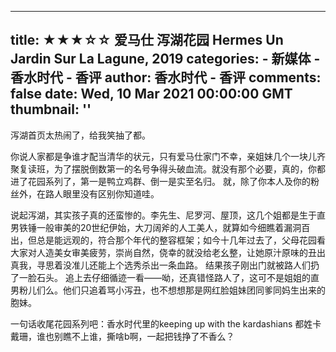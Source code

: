 
---
title: ★★★☆☆ 爱马仕 泻湖花园 Hermes Un Jardin Sur La Lagune, 2019
categories: 
    - 新媒体
    - 香水时代 - 香评
author: 香水时代 - 香评
comments: false
date: Wed, 10 Mar 2021 00:00:00 GMT
thumbnail: ''
---

<div>   
泻湖首页太热闹了，给我笑抽了都。

你说人家都是争谁才配当清华的状元，只有爱马仕家门不幸，亲姐妹几个一块儿齐聚复读班，为了摆脱倒数第一的名号争得头破血流。就没有那个必要，真的，你都进了花园系列了，第一是鸭立鸡群、倒一是实至名归。
就，除了你本人及你的粉丝外，在路人眼里没有区别你知道哇。

说起泻湖，其实孩子真的还蛮惨的。李先生、尼罗河、屋顶，这几个姐都是生于直男铁锤一般审美的20世纪伊始，大刀阔斧的人工美人，就算如今细瞧着漏洞百出，但总是能远观的，符合那个年代的整容框架；如今十几年过去了，父母花园看大家对人造美女审美疲劳，崇尚自然，侥幸的就没给老幺整，让她原汁原味的丑出真我，寻思着没准儿还能上个选秀杀出一条血路。
结果孩子刚出门就被路人们扔了一脸石头。
追上去仔细循迹一看——呦，还真错怪路人了，这可不是姐姐的直男粉儿们么。他们只追着骂小泻丑，也不想想那是网红脸姐妹团同爹同妈生出来的胞妹。

一句话收尾花园系列吧：香水时代里的keeping up with the kardashians
都姓卡戴珊，谁也别瞧不上谁，撕啥b啊，一起把钱挣了不香么？  
</div>
            